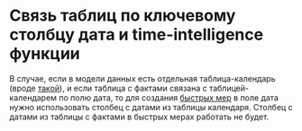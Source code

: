 <div
id="связь-таблиц-по-ключевому-столбцу-дата-и-time-intelligence-функции"
class="section level1">

Связь таблиц по ключевому столбцу дата и time-intelligence функции
==================================================================

В случае, если в модели данных есть отдельная таблица-календарь (вроде
[такой](https://gist.github.com/maxim-uvarov/d58cd21da4e486abc1408e4ae58f302d)),
и если таблица с фактами связана с таблицей-календарем по полю дата, то
для создания [быстрых мер](#Быстрые-меры-quick-measures) в поле дата
нужно использовать столбец с датами из таблицы календаря. Столбец с
датами из таблицы с фактами в быстрых мерах работать не будет.


